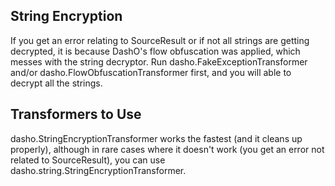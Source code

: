## String Encryption
If you get an error relating to SourceResult or if not all strings are getting decrypted, it is because DashO's flow obfuscation was applied, which messes with the string decryptor. Run dasho.FakeExceptionTransformer and/or dasho.FlowObfuscationTransformer first, and you will able to decrypt all the strings.

## Transformers to Use
dasho.StringEncryptionTransformer works the fastest (and it cleans up properly), although in rare cases where it doesn't work (you get an error not related to SourceResult), you can use dasho.string.StringEncryptionTransformer.

